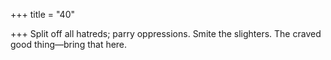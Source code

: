 +++
title = "40"

+++
Split off all hatreds; parry oppressions. Smite the slighters.
The craved good thing—bring that here.